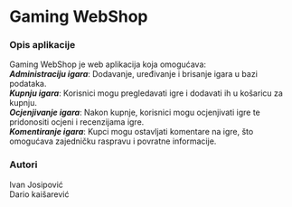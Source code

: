 # Gaming WebShop

### Opis aplikacije
Gaming WebShop je web aplikacija koja omogućava: <br/>
***Administraciju igara***: Dodavanje, uređivanje i brisanje igara u bazi podataka.<br/>
***Kupnju igara***: Korisnici mogu pregledavati igre i dodavati ih u košaricu za kupnju.<br/>
***Ocjenjivanje igara***: Nakon kupnje, korisnici mogu ocjenjivati igre te pridonositi ocjeni i recenzijama igre.<br/>
***Komentiranje igara***: Kupci mogu ostavljati komentare na igre, što omogućava zajedničku raspravu i povratne informacije.<br/>

### Autori
Ivan Josipović <br/>
Dario kaišarević
